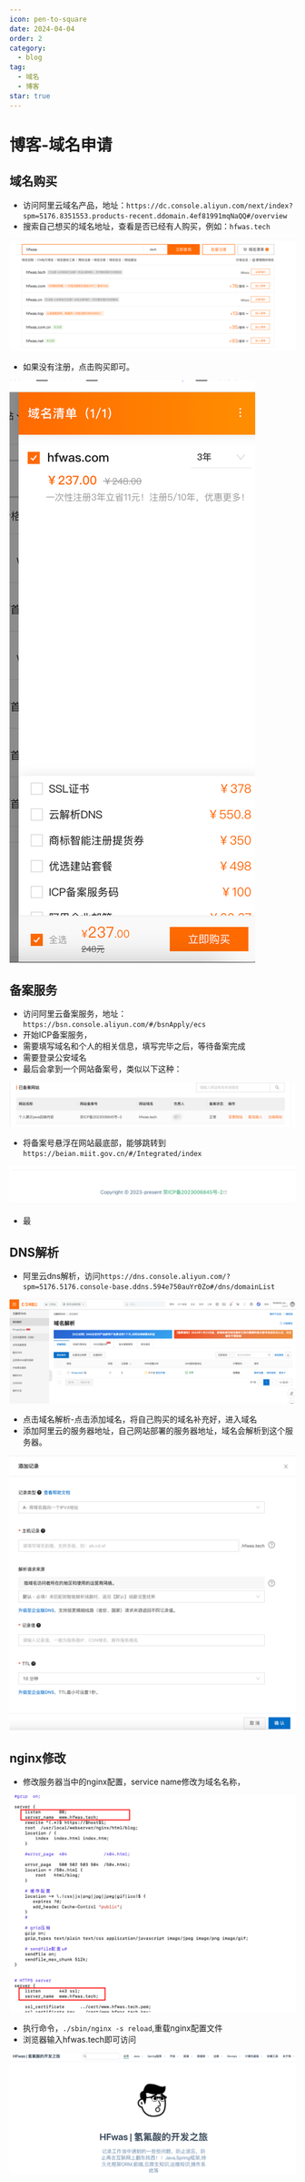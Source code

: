 ```yaml
---
icon: pen-to-square
date: 2024-04-04
order: 2
category:
  - blog
tag:
  - 域名
  - 博客
star: true
---
```

#  博客-域名申请

## 域名购买

- 访问阿里云域名产品，地址：`https://dc.console.aliyun.com/next/index?spm=5176.8351553.products-recent.ddomain.4ef81991mqNaQQ#/overview`
- 搜索自己想买的域名地址，查看是否已经有人购买，例如：`hfwas.tech`

![image-20240324232357501](./images/image-20240324232357501.png)

- 如果没有注册，点击购买即可。

![image-20240324232436066](./images/image-20240324232436066.png)

## 备案服务

- 访问阿里云备案服务，地址：`https://bsn.console.aliyun.com/#/bsnApply/ecs`
- 开始ICP备案服务，
- 需要填写域名和个人的相关信息，填写完毕之后，等待备案完成
- 需要登录公安域名
- 最后会拿到一个网站备案号，类似以下这种：

![image-20240324232917520](./images/image-20240324232917520.png)

- 将备案号悬浮在网站最底部，能够跳转到`https://beian.miit.gov.cn/#/Integrated/index`

![image-20240324233017043](./images/image-20240324233017043.png)

- 最

## DNS解析

- 阿里云dns解析，访问`https://dns.console.aliyun.com/?spm=5176.5176.console-base.ddns.594e750auYr0Zo#/dns/domainList`

![image-20240324233135004](./images/image-20240324233135004.png)

- 点击域名解析-点击添加域名，将自己购买的域名补充好，进入域名
- 添加阿里云的服务器地址，自己网站部署的服务器地址，域名会解析到这个服务器。

![image-20240324233255306](./images/image-20240324233255306.png)

## nginx修改

- 修改服务器当中的nginx配置，service name修改为域名名称，

![image-20240324233417901](./images/image-20240324233417901.png)

- 执行命令，`./sbin/nginx -s reload`,重载nginx配置文件
- 浏览器输入hfwas.tech即可访问

![image-20240324233522681](./images/image-20240324233522681.png)
